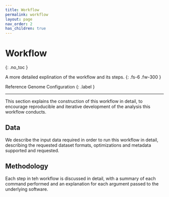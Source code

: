 ```yaml
---
title: Workflow
permalink: workflow
layout: page
nav_order: 2
has_children: true
---
```


# Workflow
{: .no_toc }

A more detailed explination of the workflow and its steps.
{: .fs-6 .fw-300 }

Reference Genome Configuration
{: .label }

---

This section explains the construction of this workflow in detail, to encourage reproducible and iterative development of the analysis this workflow conducts.

## Data
We describe the input data required in order to run this workflow in detail, describing the requested dataset formats, optimizations and metadata supported and requested.

## Methodology
Each step in teh workflow is discussed in detail, with a summary of each command performed and an explanation for each argument passed to the underlying software.